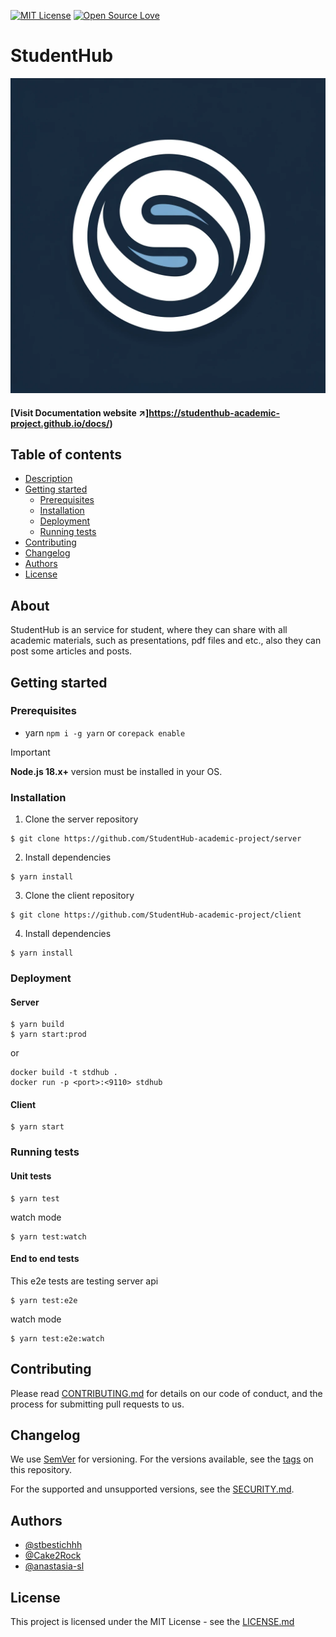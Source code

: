 [![MIT License](https://img.shields.io/badge/License-MIT-green.svg)](LICENSE)
[![Open Source Love](https://badges.frapsoft.com/os/v1/open-source.svg?v=103)](https://github.com/ellerbrock/open-source-badges/)

# StudentHub

![STDHUB](https://github.com/StudentHub-academic-project/client/blob/834a796e3949b691495a7717225aed93928c79ec/my-app/src/logo/logo.png?raw=true)

#### [Visit Documentation website ↗]https://studenthub-academic-project.github.io/docs/)

## Table of contents

* [Description](#about)
* [Getting started](#getting-started)
  * [Prerequisites](#prerequisites)
  * [Installation](#installation)
  * [Deployment](#deployment)
  * [Running tests](#running-tests)
* [Contributing](#contributing)
* [Changelog](#changelog)
* [Authors](#authors)
* [License](#license)

## About

StudentHub is an service for student, where they can share with all academic materials, such as presentations, pdf files and etc., also they can post some articles and posts.

## Getting started

### Prerequisites

* yarn `npm i -g yarn` or `corepack enable`

> [!IMPORTANT]
> **Node.js 18.x+** version must be installed in your OS.

### Installation

1. Clone the server repository

```shell
$ git clone https://github.com/StudentHub-academic-project/server
```

2. Install dependencies

```shell
$ yarn install
```

3. Clone the client repository

```shell
$ git clone https://github.com/StudentHub-academic-project/client
```

4. Install dependencies

```shell
$ yarn install
```

### Deployment

#### Server

```shell
$ yarn build
$ yarn start:prod
```
or
```shell
docker build -t stdhub .
docker run -p <port>:<9110> stdhub
```

#### Client
```shell
$ yarn start
```

### Running tests

#### Unit tests

```shell
$ yarn test
```

watch mode

```shell
$ yarn test:watch
```

#### End to end tests

This e2e tests are testing server api

```shell
$ yarn test:e2e
```

watch mode

```shell
$ yarn test:e2e:watch
```

## Contributing

Please read [CONTRIBUTING.md](CONTRIBUTING.md) for details on our code of conduct, and the process for submitting pull requests to us.

## Changelog

We use [SemVer](https://semver.org/) for versioning.
For the versions available, see the [tags](https://github.com/stbestichhh/lcs-cloud-storage-server/tags) on this repository.

For the supported and unsupported versions, see the [SECURITY.md](SECURITY.md).

## Authors

- [@stbestichhh](https://www.github.com/stbestichhh)
- [@Cake2Rock](https://github.com/Cake2Rock)
- [@anastasia-sl](https://github.com/anastasia-sl)

## License

This project is licensed under the MIT License - see the [LICENSE.md](LICENSE)
